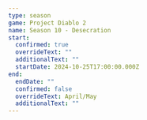 ```yaml
---
type: season
game: Project Diablo 2
name: Season 10 - Desecration
start:
  confirmed: true
  overrideText: ""
  additionalText: ""
  startDate: 2024-10-25T17:00:00.000Z
end:
  endDate: ""
  confirmed: false
  overrideText: April/May
  additionalText: ""
---
```

